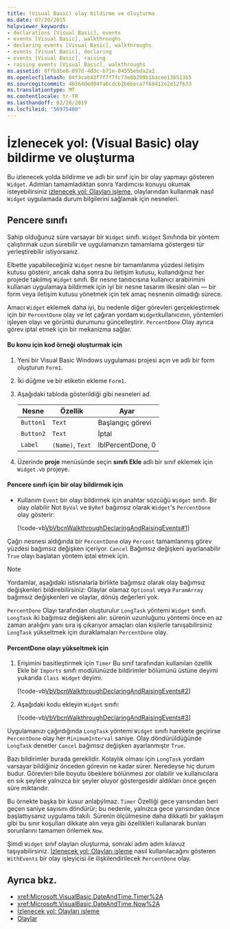 ```yaml
---
title: (Visual Basic) olay bildirme ve oluşturma
ms.date: 07/20/2015
helpviewer_keywords:
- declarations [Visual Basic], events
- events [Visual Basic], walkthroughs
- declaring events [Visual Basic], walkthroughs
- events [Visual Basic], declaring
- events [Visual Basic], raising
- raising events [Visual Basic], walkthroughs
ms.assetid: 8ffb3be8-097d-4d3c-b71e-04555ebda2a2
ms.openlocfilehash: 04f3cab43f7f7f7fc73e0b209b1bacee136513b5
ms.sourcegitcommit: 40364ded04fa6cdcb2b6beca7f68412e2e12f633
ms.translationtype: MT
ms.contentlocale: tr-TR
ms.lasthandoff: 02/28/2019
ms.locfileid: "56975400"
---
```

# <a name="walkthrough-declaring-and-raising-events-visual-basic"></a>İzlenecek yol: (Visual Basic) olay bildirme ve oluşturma
Bu izlenecek yolda bildirme ve adlı bir sınıf için bir olay yapmayı gösteren `Widget`. Adımları tamamladıktan sonra Yardımcısı konuyu okumak isteyebilirsiniz [izlenecek yol: Olayları işleme](../../../../visual-basic/programming-guide/language-features/events/walkthrough-handling-events.md), olaylarından kullanmak nasıl `Widget` uygulamada durum bilgilerini sağlamak için nesneleri.  
  
## <a name="the-widget-class"></a>Pencere sınıfı  
 Sahip olduğunuz süre varsayar bir `Widget` sınıfı. `Widget` Sınıfında bir yöntem çalıştırmak uzun sürebilir ve uygulamanızın tamamlama göstergesi tür yerleştirebilir istiyorsanız.  
  
 Elbette yapabileceğiniz `Widget` nesne bir tamamlanma yüzdesi iletişim kutusu gösterir, ancak daha sonra bu iletişim kutusu, kullandığınız her projede takılmış `Widget` sınıfı. Bir nesne tanıtıcısına kullanıcı arabirimini kullanan uygulamaya bildirmek için iyi bir nesne tasarım ilkesini olan — bir form veya iletişim kutusu yönetmek için tek amaç nesnenin olmadığı sürece.  
  
 Amacı `Widget` eklemek daha iyi, bu nedenle diğer görevleri gerçekleştirmek için bir `PercentDone` olay ve let çağıran yordam `Widget`kullanıcının, yöntemleri işleyen olayı ve görüntü durumunu güncelleştirir. `PercentDone` Olay ayrıca görev iptal etmek için bir mekanizma sağlar.  
  
#### <a name="to-build-the-code-example-for-this-topic"></a>Bu konu için kod örneği oluşturmak için  
  
1.  Yeni bir Visual Basic Windows uygulaması projesi açın ve adlı bir form oluşturun `Form1`.  
  
2.  İki düğme ve bir etiketin ekleme `Form1`.  
  
3.  Aşağıdaki tabloda gösterildiği gibi nesneleri ad.  
  
    |Nesne|Özellik|Ayar|  
    |------------|--------------|-------------|  
    |`Button1`|`Text`|Başlangıç görevi|  
    |`Button2`|`Text`|İptal|  
    |`Label`|`(Name)`, `Text`|lblPercentDone, 0|  
  
4.  Üzerinde **proje** menüsünde seçin **sınıfı Ekle** adlı bir sınıf eklemek için `Widget.vb` projeye.  
  
#### <a name="to-declare-an-event-for-the-widget-class"></a>Pencere sınıfı için bir olay bildirmek için  
  
-   Kullanım `Event` bir olayı bildirmek için anahtar sözcüğü `Widget` sınıfı. Bir olay olabilir Not `ByVal` ve `ByRef` bağımsız olarak `Widget`'s `PercentDone` olay gösterir:  
  
     [!code-vb[VbVbcnWalkthroughDeclaringAndRaisingEvents#1](~/samples/snippets/visualbasic/VS_Snippets_VBCSharp/VbVbcnWalkthroughDeclaringAndRaisingEvents/VB/Widget.vb#1)]  
  
 Çağrı nesnesi aldığında bir `PercentDone` olay `Percent` tamamlanmış görev yüzdesi bağımsız değişken içeriyor. `Cancel` Bağımsız değişkeni ayarlanabilir `True` olayı başlatan yöntem iptal etmek için.  
  
> [!NOTE]
>  Yordamlar, aşağıdaki istisnalarla birlikte bağımsız olarak olay bağımsız değişkenleri bildirebilirsiniz: Olaylar olamaz `Optional` veya `ParamArray` bağımsız değişkenleri ve olaylar, dönüş değerleri yok.  
  
 `PercentDone` Olayı tarafından oluşturulur `LongTask` yöntemi `Widget` sınıfı. `LongTask` iki bağımsız değişkeni alır: sürenin uzunluğunu yöntemi önce en az zaman aralığını yanı sıra iş çıkarıyor amaçları olan kişilerle tanışabilirsiniz `LongTask` yükseltmek için duraklamaları `PercentDone` olay.  
  
#### <a name="to-raise-the-percentdone-event"></a>PercentDone olayı yükseltmek için  
  
1.  Erişimini basitleştirmek için `Timer` Bu sınıf tarafından kullanılan özellik Ekle bir `Imports` sınıfı modülünüzde bildirimler bölümünü üstüne deyimi yukarıda `Class Widget` deyimi.  
  
     [!code-vb[VbVbcnWalkthroughDeclaringAndRaisingEvents#2](~/samples/snippets/visualbasic/VS_Snippets_VBCSharp/VbVbcnWalkthroughDeclaringAndRaisingEvents/VB/Widget.vb#2)]  
  
2.  Aşağıdaki kodu ekleyin `Widget` sınıfı:  
  
     [!code-vb[VbVbcnWalkthroughDeclaringAndRaisingEvents#3](~/samples/snippets/visualbasic/VS_Snippets_VBCSharp/VbVbcnWalkthroughDeclaringAndRaisingEvents/VB/Widget.vb#3)]  
  
 Uygulamanızı çağırdığında `LongTask` yöntemi `Widget` sınıfı harekete geçirirse `PercentDone` olay her `MinimumInterval` saniye. Olay döndürüldüğünde `LongTask` denetler `Cancel` bağımsız değişken ayarlanmıştır `True`.  
  
 Bazı bildirimler burada gereklidir. Kolaylık olması için `LongTask` yordam varsayar bildiğiniz önceden görevin ne kadar sürer. Neredeyse hiç durum budur. Görevleri bile boyutu öbeklere bölünmesi zor olabilir ve kullanıcılara en sık şeylere yalnızca bir şeyler oluyor göstergesidir aldıkları önce geçen süre miktarıdır.  
  
 Bu örnekte başka bir kusur anlaþýlmaz. `Timer` Özelliği gece yarısından beri geçen saniye sayısını döndürür; bu nedenle, yalnızca gece yarısından önce başlattıysanız uygulama takılı. Sürenin ölçülmesine daha dikkatli bir yaklaşım gibi bu sınır koşulları dikkate alın veya gibi özellikleri kullanarak bunları sorunlarını tamamen önlemek `Now`.  
  
 Şimdi `Widget` sınıf olayları oluşturma, sonraki adım adım kılavuz taşıyabilirsiniz. [İzlenecek yol: Olayları işleme](../../../../visual-basic/programming-guide/language-features/events/walkthrough-handling-events.md) nasıl kullanılacağını gösteren `WithEvents` bir olay işleyicisi ile ilişkilendirilecek `PercentDone` olay.  
  
## <a name="see-also"></a>Ayrıca bkz.
- <xref:Microsoft.VisualBasic.DateAndTime.Timer%2A>
- <xref:Microsoft.VisualBasic.DateAndTime.Now%2A>
- [İzlenecek yol: Olayları işleme](../../../../visual-basic/programming-guide/language-features/events/walkthrough-handling-events.md)
- [Olaylar](../../../../visual-basic/programming-guide/language-features/events/index.md)
